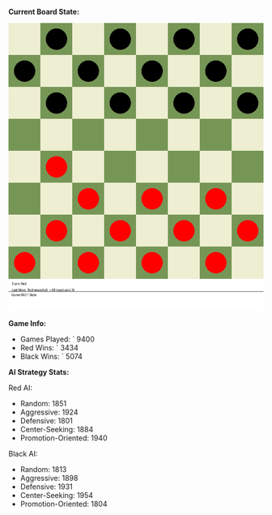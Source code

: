 
**Current Board State:**  
<!-- START_GIF -->
![Checkers Game](./checkers_game.gif)
<!-- END_GIF -->

**Game Info:**  
- Games Played: `<!-- GAMES_PLAYED --> 9400
- Red Wins: `<!-- RED_WINS --> 3434
- Black Wins: `<!-- BLACK_WINS --> 5074

<!-- AI_STATS -->
**AI Strategy Stats:**

Red AI:
- Random: 1851
- Aggressive: 1924
- Defensive: 1801
- Center-Seeking: 1884
- Promotion-Oriented: 1940

Black AI:
- Random: 1813
- Aggressive: 1898
- Defensive: 1931
- Center-Seeking: 1954
- Promotion-Oriented: 1804
